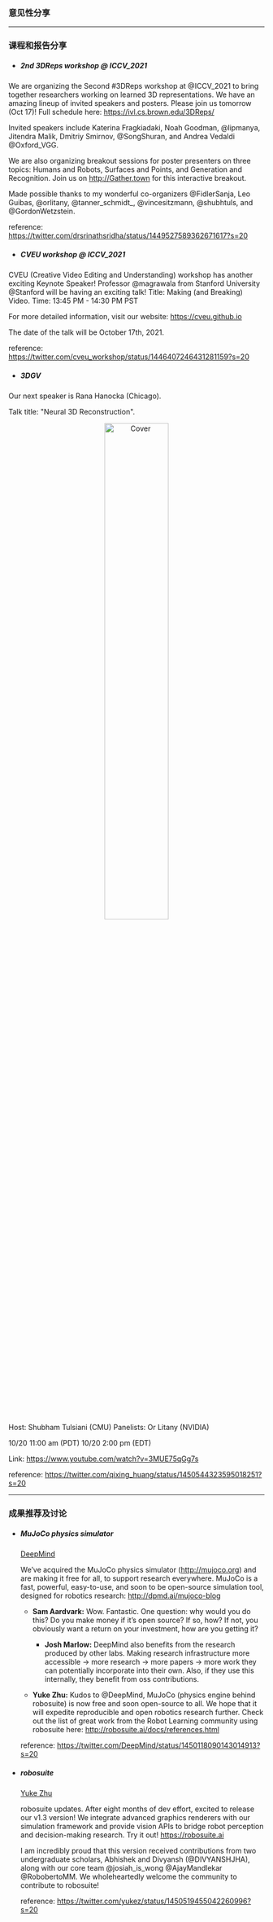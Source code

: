 ### 意见性分享

***
### 课程和报告分享

- ##### 2nd 3DReps workshop @ ICCV_2021

We are organizing the Second #3DReps workshop at @ICCV_2021 to bring together researchers working on learned 3D representations. We have an amazing lineup of invited speakers and posters. Please join us tomorrow (Oct 17)! Full schedule here: https://ivl.cs.brown.edu/3DReps/

Invited speakers include Katerina Fragkiadaki, Noah Goodman, @lipmanya, Jitendra Malik, Dmitriy Smirnov, @SongShuran, and Andrea Vedaldi @Oxford_VGG.

We are also organizing breakout sessions for poster presenters on three topics: Humans and Robots, Surfaces and Points, and Generation and Recognition. Join us on http://Gather.town for this interactive breakout.

Made possible thanks to my wonderful co-organizers @FidlerSanja, Leo Guibas, @orlitany, @tanner_schmidt_, @vincesitzmann, @shubhtuls, and @GordonWetzstein.

reference: https://twitter.com/drsrinathsridha/status/1449527589362671617?s=20

- ##### CVEU workshop @ ICCV_2021

CVEU (Creative Video Editing and Understanding) workshop has another exciting Keynote Speaker! Professor @magrawala from Stanford University @Stanford will be having an exciting talk! Title: Making (and Breaking) Video. Time: 13:45 PM - 14:30 PM PST

For more detailed information, visit our website: https://cveu.github.io

The date of the talk will be October 17th, 2021.

reference: https://twitter.com/cveu_workshop/status/1446407246431281159?s=20

- ##### 3DGV

Our next speaker is Rana Hanocka (Chicago).

Talk title: "Neural 3D Reconstruction".

<div align=center><img src="https://pbs.twimg.com/media/FCFeKzSUYAMQCGd?format=jpg&name=large" alt="Cover" width="50%"/></div>

Host: Shubham Tulsiani (CMU) Panelists: Or Litany (NVIDIA)

10/20 11:00 am (PDT) 10/20 2:00 pm (EDT)

Link: https://www.youtube.com/watch?v=3MUE75qGg7s

reference: https://twitter.com/qixing_huang/status/1450544323595018251?s=20

***
### 成果推荐及讨论

- ##### MuJoCo physics simulator

  [DeepMind](https://twitter.com/DeepMind)
  
  We’ve acquired the MuJoCo physics simulator (http://mujoco.org) and are making it free for all, to support research everywhere. MuJoCo is a fast, powerful, easy-to-use, and soon to be open-source simulation tool, designed for robotics research: http://dpmd.ai/mujoco-blog

  - **Sam Aardvark:** Wow. Fantastic. One question: why would you do this? Do you make money if it’s open source? If so, how? If not, you obviously want a return on your investment, how are you getting it?
    - **Josh Marlow:** DeepMind also benefits from the research produced by other labs. Making research infrastructure more accessible -> more research -> more papers -> more work they can potentially incorporate into their own. Also, if they use this internally, they benefit from oss contributions.
  
  - **Yuke Zhu:** Kudos to @DeepMind, MuJoCo (physics engine behind robosuite) is now free and soon open-source to all. We hope that it will expedite reproducible and open robotics research further. Check out the list of great work from the Robot Learning community using robosuite here: http://robosuite.ai/docs/references.html

  reference: https://twitter.com/DeepMind/status/1450118090143014913?s=20
  
- ##### robosuite

  [Yuke Zhu](https://twitter.com/yukez)
  
  robosuite updates. After eight months of dev effort, excited to release our v1.3 version! We integrate advanced graphics renderers with our simulation framework and provide vision APIs to bridge robot perception and decision-making research. Try it out! https://robosuite.ai
  
  I am incredibly proud that this version received contributions from two undergraduate scholars, Abhishek and Divyansh (@DIVYANSHJHA), along with our core team @josiah_is_wong @AjayMandlekar @RobobertoMM. We wholeheartedly welcome the community to contribute to robosuite!
  
  reference: https://twitter.com/yukez/status/1450519455042260996?s=20
  
  
